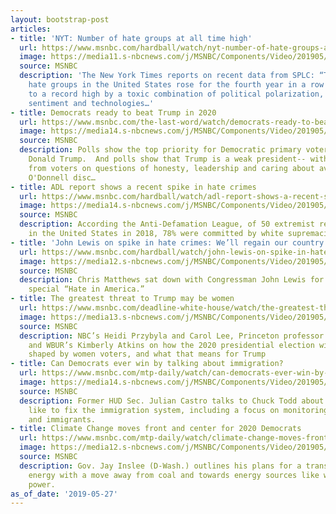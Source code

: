 ```yaml
---
layout: bootstrap-post
articles:
- title: 'NYT: Number of hate groups at all time high'
  url: https://www.msnbc.com/hardball/watch/nyt-number-of-hate-groups-at-all-time-high-60409925608
  image: https://media11.s-nbcnews.com/j/MSNBC/Components/Video/201905/n_hardball_johnson_190527_1920x1080.nbcnews-fp-1200-630.jpg
  source: MSNBC
  description: 'The New York Times reports on recent data from SPLC: “The number of
    hate groups in the United States rose for the fourth year in a row in 2018, pushed
    to a record high by a toxic combination of political polarization, anti-immigrant
    sentiment and technologies…'
- title: Democrats ready to beat Trump in 2020
  url: https://www.msnbc.com/the-last-word/watch/democrats-ready-to-beat-trump-in-2020-60145733836
  image: https://media14.s-nbcnews.com/j/MSNBC/Components/Video/201905/LOD_FOR_MAURA.nbcnews-fp-1200-630.jpg
  source: MSNBC
  description: Polls show the top priority for Democratic primary voters is beating
    Donald Trump.  And polls show that Trump is a weak president-- with abysmal marks
    from voters on questions of honesty, leadership and caring about average Americans.  Lawrence
    O'Donnell disc…
- title: ADL report shows a recent spike in hate crimes
  url: https://www.msnbc.com/hardball/watch/adl-report-shows-a-recent-spike-in-hate-crimes-60408901666
  image: https://media14.s-nbcnews.com/j/MSNBC/Components/Video/201905/n_hardball_jacobs_190527_1920x1080.nbcnews-fp-1200-630.jpg
  source: MSNBC
  description: According the Anti-Defamation League, of 50 extremist related killings
    in the United States in 2018, 78% were committed by white supremacists.
- title: 'John Lewis on spike in hate crimes: We’ll regain our country'
  url: https://www.msnbc.com/hardball/watch/john-lewis-on-spike-in-hate-crimes-we-ll-regain-our-country-60408901657
  image: https://media12.s-nbcnews.com/j/MSNBC/Components/Video/201905/n_hardball_lewis_190527_1920x1080.nbcnews-fp-1200-630.jpg
  source: MSNBC
  description: Chris Matthews sat down with Congressman John Lewis for the Hardball
    special “Hate in America.”
- title: The greatest threat to Trump may be women
  url: https://www.msnbc.com/deadline-white-house/watch/the-greatest-threat-to-trump-may-be-women-60406341830
  image: https://media13.s-nbcnews.com/j/MSNBC/Components/Video/201905/n_wh_deadline_women_190527_1920x1080.nbcnews-fp-1200-630.jpg
  source: MSNBC
  description: NBC’s Heidi Przybyla and Carol Lee, Princeton professor Eddie Glaude,
    and WBUR’s Kimberly Atkins on how the 2020 presidential election will likely be
    shaped by women voters, and what that means for Trump
- title: Can Democrats ever win by talking about immigration?
  url: https://www.msnbc.com/mtp-daily/watch/can-democrats-ever-win-by-talking-about-immigration-60203077608
  image: https://media14.s-nbcnews.com/j/MSNBC/Components/Video/201905/n_mtpd_clip_immgration_190527__237924.nbcnews-fp-1200-630.jpg
  source: MSNBC
  description: Former HUD Sec. Julian Castro talks to Chuck Todd about how he would
    like to fix the immigration system, including a focus on monitoring asylum seekers
    and immigrants.
- title: Climate Change moves front and center for 2020 Democrats
  url: https://www.msnbc.com/mtp-daily/watch/climate-change-moves-front-and-center-for-2020-democrats-60201029912
  image: https://media12.s-nbcnews.com/j/MSNBC/Components/Video/201905/n_mtpd_clip_climate_190527.nbcnews-fp-1200-630.jpg
  source: MSNBC
  description: Gov. Jay Inslee (D-Wash.) outlines his plans for a transition to clean
    energy with a move away from coal and towards energy sources like wind and solar
    power.
as_of_date: '2019-05-27'
---
```


